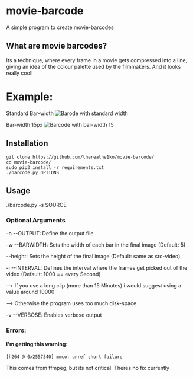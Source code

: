 # movie-barcode
A simple program to create movie-barcodes

## What are movie barcodes?
Its a technique, where every frame in a movie gets compressed into a line, giving an idea of the colour palette used by the filmmakers.
And it looks really cool!

# Example:
Standard Bar-width
![Barode with standard width](https://i.imgur.com/aqyMGzm.jpg)

Bar-width 15px
![Barcode with bar-width 15](https://i.imgur.com/qHLmMiQ.jpg)

## Installation
```
git clone https://github.com/therealhe1ko/movie-barcode/
cd movie-barcode/
sudo pip3 install -r requirements.txt
./barcode.py OPTIONS
```
## Usage
./barcode.py -s SOURCE 

### Optional Arguments
-o --OUTPUT: Define the output file

-w --BARWIDTH: Sets the width of each bar in the final image (Default: 5)

--height: Sets the height of the final image (Default: same as src-video)

-i --INTERVAL: Defines the interval where the frames get picked out of the video (Default: 1000 == every Second)

--> If you use a long clip (more than 15 Minutes) i would suggest using a value around 10000

--> Otherwise the program uses too much disk-space

-v --VERBOSE: Enables verbose output

### Errors:

#### I'm getting this warning:

``` [h264 @ 0x2557340] mmco: unref short failure ```

This comes from ffmpeg, but its not critical. Theres no fix currently